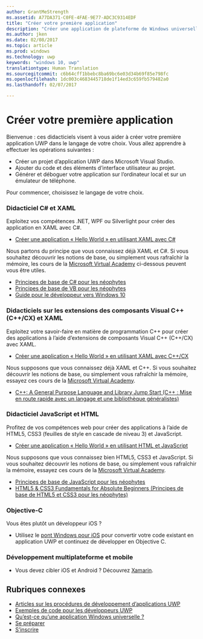 ```yaml
---
author: GrantMeStrength
ms.assetid: A77DA371-C0FE-4FAE-9E77-ADC3C9314EDF
title: "Créer votre première application"
description: "Créer une application de plateforme de Windows universelle (UWP) pour Windows 10 est plus simple que vous le pensez."
ms.author: jken
ms.date: 02/08/2017
ms.topic: article
ms.prod: windows
ms.technology: uwp
keywords: "windows 10, uwp"
translationtype: Human Translation
ms.sourcegitcommit: c6b64cff1bbebc8ba69bc6e03d34b69f85e798fc
ms.openlocfilehash: 1dc003c4683445718de1f14ed3c659fb579482a0
ms.lasthandoff: 02/07/2017

---
```

# <a name="create-your-first-app"></a>Créer votre première application

Bienvenue : ces didacticiels visent à vous aider à créer votre première application UWP dans le langage de votre choix. Vous allez apprendre à effectuer les opérations suivantes :

-   Créer un projet d’application UWP dans Microsoft Visual Studio.
-   Ajouter du code et des éléments d’interface utilisateur au projet.
-   Générer et déboguer votre application sur l’ordinateur local et sur un émulateur de téléphone.

Pour commencer, choisissez le langage de votre choix.


<!--

<table Width="100%">
<colgroup>
<col width="33%" />
<col width="33%" />
<Col width="33%" />
</colgroup>


<tbody>

<tr style="background-color: #f2f2f2">
<td align="left"><strong style="color: #8888ff">C# and XAML</strong><p><ul><li>Hello World, with C#</li><li>Link to docs</li></ul></p></td>
<td align="left"><strong style="color: #8888ff">C++ and XAML</strong><p><ul><li><a href="http://go.microsoft.com/fwlink/p/?LinkId=533896">C++</a>Hello World, C++</a></li><li>Link to docs</li></ul></p></td>
<td align="left"><strong style="color: #8888ff">JS and HTML</strong><p><ul><li>Hello World, with C#</li><li>Link to docs</li></ul></p></td>


</tr>



</table>

-->


### <a name="c-and-xaml-tutorial"></a>Didacticiel C# et XAML

Exploitez vos compétences .NET, WPF ou Silverlight pour créer des application en XAML avec C#.

* [Créer une application « Hello World » en utilisant XAML avec C#](create-a-hello-world-app-xaml-universal.md)

Nous partons du principe que vous connaissez déjà XAML et C#. Si vous souhaitez découvrir les notions de base, ou simplement vous rafraîchir la mémoire, les cours de la [Microsoft Virtual Academy](http://www.microsoftvirtualacademy.com/) ci-dessous peuvent vous être utiles.

* [Principes de base de C# pour les néophytes](https://mva.microsoft.com/en-US/training-courses/c-fundamentals-for-absolute-beginners-16169)
* [Principes de base de VB pour les néophytes](http://www.microsoftvirtualacademy.com/training-courses/vb-fundamentals-for-absolute-beginners)
* [Guide pour le développeur vers Windows 10](https://mva.microsoft.com/en-US/training-courses/a-developers-guide-to-windows-10-12618)

### <a name="visual-c-component-extensions-ccx-and-xaml-tutorial"></a>Didacticiels sur les extensions des composants Visual C++ (C++/CX) et XAML

Exploitez votre savoir-faire en matière de programmation C++ pour créer des applications à l’aide d’extensions de composants Visual C++ (C++/CX) avec XAML.

* [Créer une application « Hello World » en utilisant XAML avec C++/CX](create-a-basic-windows-10-app-in-cpp.md)

Nous supposons que vous connaissez déjà XAML et C++. Si vous souhaitez découvrir les notions de base, ou simplement vous rafraîchir la mémoire, essayez ces cours de la [Microsoft Virtual Academy](http://go.microsoft.com/fwlink/p/?LinkID=389916).

* [C++: A General Purpose Language and Library Jump Start (C++ : Mise en route rapide avec un langage et une bibliothèque généralistes)](http://www.microsoftvirtualacademy.com/training-courses/c-a-general-purpose-language-and-library-jump-start)

### <a name="javascript-and-html-tutorial"></a>Didacticiel JavaScript et HTML

Profitez de vos compétences web pour créer des applications à l’aide de HTML5, CSS3 (feuilles de style en cascade de niveau 3) et JavaScript.

* [Créer une application « Hello World » en utilisant HTML et JavaScript](create-a-hello-world-app-js-universal.md)

Nous supposons que vous connaissez bien HTML5, CSS3 et JavaScript. Si vous souhaitez découvrir les notions de base, ou simplement vous rafraîchir la mémoire, essayez ces cours de la [Microsoft Virtual Academy](http://go.microsoft.com/fwlink/p/?LinkID=389916).

* [Principes de base de JavaScript pour les néophytes](http://www.microsoftvirtualacademy.com/training-courses/javascript-fundamentals-for-absolute-beginners)
* [HTML5 &amp; CSS3 Fundamentals for Absolute Beginners (Principes de base de HTML5 et CSS3 pour les néophytes)](http://www.microsoftvirtualacademy.com/training-courses/html5-css3-fundamentals-development-for-absolute-beginners)

### <a name="objective-c"></a>Objective-C

Vous êtes plutôt un développeur iOS ? 

* Utilisez le [pont Windows pour iOS](https://developer.microsoft.com/windows/bridges/ios) pour convertir votre code existant en application UWP et continuez de développer en Objective C.


### <a name="cross-platform-and-mobile-development"></a>Développement multiplateforme et mobile

* Vous devez cibler iOS et Android ? Découvrez [Xamarin](https://www.xamarin.com).

## <a name="related-topics"></a>Rubriques connexes

* [Articles sur les procédures de développement d’applications UWP](https://developer.microsoft.com/windows/apps/develop)
* [Exemples de code pour les développeurs UWP](https://developer.microsoft.com/windows/samples)
* [Qu’est-ce qu’une application Windows universelle ?](whats-a-uwp.md)
* [Se préparer](get-set-up.md)
* [S’inscrire](sign-up.md)



